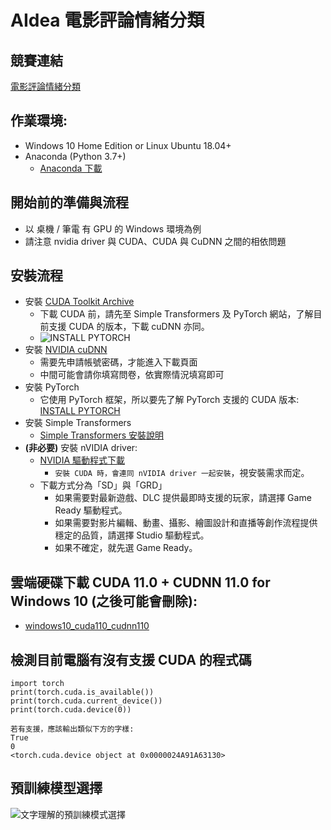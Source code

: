# AIdea 電影評論情緒分類

## 競賽連結
[電影評論情緒分類](https://aidea-web.tw/topic/c4a666bb-7d83-45a6-8c3b-57514faf2901 "電影評論情緒分類")

## 作業環境:
- Windows 10 Home Edition or Linux Ubuntu 18.04+
- Anaconda (Python 3.7+)
  - [Anaconda 下載](https://www.anaconda.com/products/individual "Anaconda 下載")

## 開始前的準備與流程
- 以 桌機 / 筆電 有 GPU 的 Windows 環境為例
- 請注意 nvidia driver 與 CUDA、CUDA 與 CuDNN 之間的相依問題

## 安裝流程
- 安裝 [CUDA Toolkit Archive](https://developer.nvidia.com/cuda-toolkit-archive "CUDA Toolkit Archive")
  - 下載 CUDA 前，請先至 Simple Transformers 及 PyTorch 網站，了解目前支援 CUDA 的版本，下載 cuDNN 亦同。
  - ![INSTALL PYTORCH](https://i.imgur.com/xBctpZ0.png "INSTALL PYTORCH")
- 安裝 [NVIDIA cuDNN](https://developer.nvidia.com/cudnn "NVIDIA cuDNN")
  - 需要先申請帳號密碼，才能進入下載頁面
  - 中間可能會請你填寫問卷，依實際情況填寫即可
- 安裝 PyTorch
  - 它使用 PyTorch 框架，所以要先了解 PyTorch 支援的 CUDA 版本: [INSTALL PYTORCH](https://pytorch.org/ "INSTALL PYTORCH")
- 安裝 Simple Transformers
  - [Simple Transformers 安裝說明](https://simpletransformers.ai/docs/installation/ "Simple Transformers 安裝說明")
- **(非必要)** 安裝 nVIDIA driver: 
  - [NVIDIA 驅動程式下載](https://www.nvidia.com.tw/Download/index.aspx?lang=tw "NVIDIA 驅動程式下載")
    - `安裝 CUDA 時，會連同 nVIDIA driver 一起安裝`，視安裝需求而定。
  - 下載方式分為「SD」與「GRD」
    - 如果需要對最新遊戲、DLC 提供最即時支援的玩家，請選擇 Game Ready 驅動程式。
    - 如果需要對影片編輯、動畫、攝影、繪圖設計和直播等創作流程提供穩定的品質，請選擇 Studio 驅動程式。
    - 如果不確定，就先選 Game Ready。

## 雲端硬碟下載 CUDA 11.0 + CUDNN 11.0 for Windows 10 (之後可能會刪除):
  - [windows10_cuda110_cudnn110](https://reurl.cc/0jdmml "window10_cuda110_cudnn110")

## 檢測目前電腦有沒有支援 CUDA 的程式碼
```
import torch
print(torch.cuda.is_available())
print(torch.cuda.current_device())
print(torch.cuda.device(0))
```
```
若有支援，應該輸出類似下方的字樣:
True
0
<torch.cuda.device object at 0x0000024A91A63130>   
```

## 預訓練模型選擇
![文字理解的預訓練模式選擇](https://i.imgur.com/vvjsnZl.png "文字理解的預訓練模式選擇")